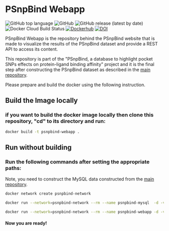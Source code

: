 # PSnpBind Webapp

![GitHub top language](https://img.shields.io/github/languages/top/ammar257ammar/psnpbind-webapp) ![GitHub](https://img.shields.io/github/license/ammar257ammar/psnpbind-webapp) ![GitHub release (latest by date)](https://img.shields.io/github/v/release/ammar257ammar/psnpbind-webapp) ![Docker Cloud Build Status](https://img.shields.io/docker/cloud/build/aammar/psnpbind-webapp) [![Dockerhub](https://img.shields.io/badge/dockerhub-aammar%2Fpsnpbind--webapp-green)](https://hub.docker.com/r/aammar/psnpbind-webapp) [![DOI](https://zenodo.org/badge/339152290.svg)](https://zenodo.org/badge/latestdoi/339152290)

PSnpBind Webapp is the repository behind the PSnpBind website that is made to visualize the results of the PSnpBind dataset and provide a REST API to access its content.

This repository is part of the "PSnpBind, a database to highlight pocket SNPs effects on protein-ligand binding affinity" project and it is the final step after constructing the PSnpBind dataset as described in the [main repository](https://github.com/BiGCAT-UM/PSnpBind-Build).

Please prepare and build the docker using the following instruction.



## Build the Image locally

### if you want to build the docker image locally then clone this repository, "cd" to its directory and run:

```bash
docker build -t psnpbind-webapp .
```



## Run without building

### Run the following commands after setting the appropriate paths:

Note, you need to construct the MySQL data constructed from the [main repository](https://github.com/BiGCAT-UM/PSnpBind-Build).

```bash
docker network create psnpbind-network 

docker run --network=psnpbind-network --rm --name psnpbind-mysql  -d -v PATH_TO_MYSQL_DATA_FOLDER:/var/lib/mysql -e MYSQL_ROOT_PASSWORD=root mysql:5.7.33

docker run --network=psnpbind-network --rm --name psnpbind-webapp -d -v PATH_TO_DOCKINGS_DOWNLOADED_FROM_ZENODO:/dockings -p 8086:8086 aammar/psnpbind-webapp:1.0
```



#### Now you are ready! 
